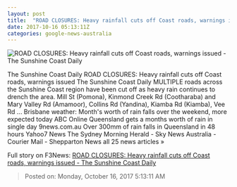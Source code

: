 ```yaml
---
layout: post
title:  "ROAD CLOSURES: Heavy rainfall cuts off Coast roads, warnings issued - The Sunshine Coast Daily"
date: 2017-10-16 05:13:11Z
categories: google-news-australia
---
```


![ROAD CLOSURES: Heavy rainfall cuts off Coast roads, warnings issued - The Sunshine Coast Daily](https://media.apnarm.net.au/media/images/2016/07/21/b88219740z1_20160721205132_000g8v8711g3-0-ii6g3rum21ae3os3lm2_fct897x673x25.0x94.0_ct300x300.jpg)

The Sunshine Coast Daily ROAD CLOSURES: Heavy rainfall cuts off Coast roads, warnings issued The Sunshine Coast Daily MULTIPLE roads across the Sunshine Coast region have been cut off as heavy rain continues to drench the area. Mill St (Pomona), Kinmond Creek Rd (Cootharaba) and Mary Valley Rd (Amamoor), Collins Rd (Yandina), Kiamba Rd (Kiamba), Vee Rd ... Brisbane weather: Month's worth of rain falls over the weekend, more expected today ABC Online Queensland gets a months worth of rain in single day 9news.com.au Over 300mm of rain falls in Queensland in 48 hours Yahoo7 News The Sydney Morning Herald - Sky News Australia - Courier Mail - Shepparton News all 25 news articles »


Full story on F3News: [ROAD CLOSURES: Heavy rainfall cuts off Coast roads, warnings issued - The Sunshine Coast Daily](http://www.f3nws.com/n/mRuuvG)

> Posted on: Monday, October 16, 2017 5:13:11 AM

